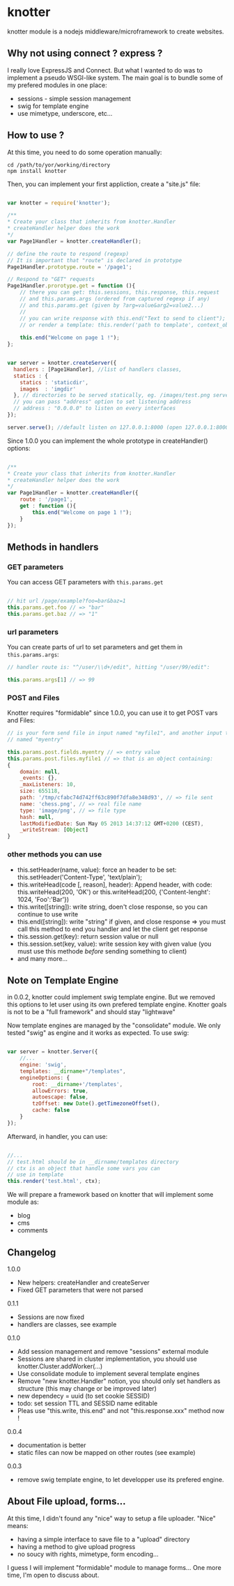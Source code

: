 # knotter

knotter module is a nodejs middleware/microframework to create websites.

## Why not using connect ? express ?

I really love ExpressJS and Connect. But what I wanted to do was to implement a pseudo WSGI-like system. 
The main goal is to bundle some of my prefered modules in one place:

 - sessions - simple session management
 - swig for template engine
 - use mimetype, underscore, etc...

## How to use ?

At this time, you need to do some operation manually:
  
    cd /path/to/yor/working/directory
    npm install knotter

Then, you can implement your first appliction, create a "site.js" file:
```javascript    

var knotter = require('knotter');

/**
* Create your class that inherits from knotter.Handler
* createHandler helper does the work
*/
var Page1Handler = knotter.createHandler();

// define the route to respond (regexp)
// It is important that "route" is declared in prototype
Page1Handler.prototype.route = '/page1';

// Respond to "GET" requests
Page1Handler.prorotype.get = function (){
    // there you can get: this.sessions, this.response, this.request
    // and this.params.args (ordered from captured regexp if any)
    // and this.params.get (given by ?arg=value&arg2=value2...)
    // 
    // you can write response with this.end("Text to send to client");
    // or render a template: this.render('path to template', context_object)
    
    this.end("Welcome on page 1 !");
};


var server = knotter.createServer({
  handlers : [Page1Handler], //list of handlers classes,
  statics : {
    statics : 'staticdir',
    images  : 'imgdir'
  }, // directories to be served statically, eg. /images/test.png serves imgdir/test.png
  // you can pass "address" option to set listening address
  // address : "0.0.0.0" to listen on every interfaces
});

server.serve(); //default listen on 127.0.0.1:8000 (open 127.0.0.1:8000/page1 to check result)
```

Since 1.0.0 you can implement the whole prototype in createHandler() options:

```javascript

/**
* Create your class that inherits from knotter.Handler
* createHandler helper does the work
*/
var Page1Handler = knotter.createHandler({
    route : '/page1',
    get : function (){
        this.end("Welcome on page 1 !");
    }
});

```


## Methods in handlers

### GET parameters

You can access GET parameters with `this.params.get`

```javascript

// hit url /page/example?foo=bar&baz=1
this.params.get.foo // => "bar"
this.params.get.baz // => "1"

```

### url parameters

You can create parts of url to set parameters and get them in `this.params.args`:

```javascript
// handler route is: "^/user/\\d+/edit", hitting "/user/99/edit":

this.params.args[1] // => 99

```

### POST and Files

Knotter requires "formidable" since 1.0.0, you can use it to get POST vars and Files:

```javascript
// is your form send file in input named "myfile1", and another input type "text"
// named "myentry"

this.params.post.fields.myentry // => entry value
this.params.post.files.myfile1 // => that is an object containing:
{ 
    domain: null,
    _events: {},
    _maxListeners: 10,
    size: 655118,
    path: '/tmp/cfabc74d742ff63c890f7dfa8e348d93', // => file sent
    name: 'chess.png', // => real file name
    type: 'image/png', // => file type
    hash: null,
    lastModifiedDate: Sun May 05 2013 14:37:12 GMT+0200 (CEST),
    _writeStream: [Object]
}  

```

### other methods you can use

- this.setHeader(name, value): force an header to be set: this.setHeader('Content-Type', 'text/plain');
- this.writeHead(code [, reason], header): Append header, with code:
    this.writeHead(200, 'OK')
    or
    this.writeHead(200, {'Content-lenght': 1024, 'Foo':'Bar'})
- this.write([string]): write string, doen't close response, so you can continue to use write
- this.end([string]): write "string" if given, and close response => you must call this method to end you handler and let the client get response
- this.session.get(key): return session value or null
- this.session.set(key, value): write session key with given value (you must use this methode *before* sending something to client)
- and many more...

## Note on Template Engine

in 0.0.2, knotter could implement swig template engine. But we removed this options to let user using its own prefered template engine. Knotter goals is not to be a "full framework" and should stay "lightwave"

Now template engines are managed by the "consolidate" module. We only tested "swig" as engine and it works as expected. To use swig:

```javascript

var server = knotter.Server({
    //...
    engine: 'swig',
    templates: __dirname+"/templates",
    engineOptions: {
        root: __dirname+'/templates',
        allowErrors: true,
        autoescape: false,
        tzOffset: new Date().getTimezoneOffset(),
        cache: false
    }
});

```

Afterward, in handler, you can use:

```javascript

//...
// test.html should be in __dirname/templates directory
// ctx is an object that handle some vars you can
// use in template
this.render('test.html', ctx);

```


We will prepare a framework based on knotter that will implement some module as:
- blog
- cms
- comments


## Changelog

1.0.0
- New helpers: createHandler and createServer
- Fixed GET parameters that were not parsed

0.1.1
- Sessions are now fixed
- handlers are classes, see example

0.1.0
- Add session management and remove "sessions" external module
- Sessions are shared in cluster implementation, you should use knotter.Cluster.addWorker(...)
- Use consolidate module to implement several template engines
- Remove "new knotter.Handler" notion, you should only set handlers as structure (this may change or be improved later)
- new dependecy = uuid (to set cookie SESSID)
- todo: set session TTL and SESSID name editable
- Pleas use "this.write, this.end" and not "this.response.xxx" method now !

0.0.4
- documentation is better
- static files can now be mapped on other routes (see example)

0.0.3
-  remove swig template engine, to let developper use its prefered engine.

## About File upload, forms...

At this time, I didn't found any "nice" way to setup a file uploader. "Nice" means:
- having a simple interface to save file to a "upload" directory
- having a method to give upload progress
- no soucy with rights, mimetype, form encoding...

I guess I will implement "formidable" module to manage forms... One more time, I'm open to discuss about.
